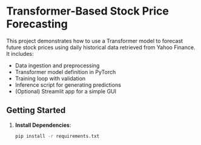 # Transformer-Based Stock Price Forecasting

This project demonstrates how to use a Transformer model to forecast future stock prices 
using daily historical data retrieved from Yahoo Finance. It includes:

- Data ingestion and preprocessing
- Transformer model definition in PyTorch
- Training loop with validation
- Inference script for generating predictions
- (Optional) Streamlit app for a simple GUI

## Getting Started

1. **Install Dependencies**:
   ```bash
   pip install -r requirements.txt
